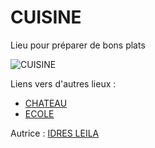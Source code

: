 # CUISINE 

Lieu pour préparer de bons plats 

![CUISINE](https://th.bing.com/th/id/R.43420d9be7b472361430c1e92a1c2046?rik=N5SSI%2bgKHHO7aQ&riu=http%3a%2f%2fwww.cuisines-couloir.com%2fwp-content%2fuploads%2f2014%2f04%2fNature-Chne-blanc.jpg&ehk=hDjmdAW4lq1xm%2fameHdTpmxFsIueT3C%2bQCvYmDwwEQo%3d&risl=&pid=ImgRaw&r=0)

Liens vers d'autres lieux :

- [CHATEAU ](PLAGE.md)
- [ECOLE](ECOLE.md)


Autrice : [IDRES LEILA](https://github.com/leidres)
